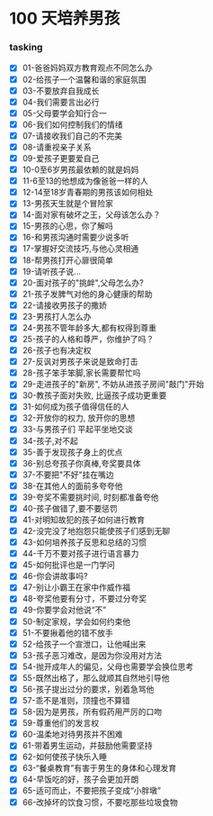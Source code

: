 # 100 天培养男孩


### tasking
- [x] 01-爸爸妈妈双方教育观点不同怎么办
- [x] 02-给孩子一个温馨和谐的家庭氛围
- [x] 03-不要放弃自我成长
- [x] 04-我们需要言出必行
- [x] 05-父母要学会知行合一
- [x] 06-我们如何控制我们的情绪
- [x] 07-请接收我们自己的不完美
- [x] 08-请重视亲子关系
- [x] 09-爱孩子更要爱自己
- [x]  10-0至6岁男孩最依赖的就是妈妈
- [x] 11-6至13的他想成为像爸爸一样的人
- [x] 12-14至18岁青春期的男孩该如何相处
- [x] 13-男孩天生就是个冒险家
- [x] 14-面对家有破坏之王，父母该怎么办？
- [x] 15-男孩的心思，你了解吗
- [x] 16-和男孩沟通时需要少说多听
- [x] 17-掌握好交流技巧,与他心灵相通
- [x] 18-帮男孩打开心扉很简单
- [x] 19-请听孩子说...
- [x] 20-面对孩子的"挑衅",父母怎么办?
- [x] 21-孩子发脾气对他的身心健康的帮助
- [x] 22-请接收男孩子的撒娇
- [x] 23-男孩打人怎么办
- [x] 24-男孩不管年龄多大,都有权得到尊重
- [x] 25-孩子的人格和尊严，你维护了吗？
- [x] 26-孩子也有决定权
- [x] 27-反讽对男孩子来说是致命打击
- [x] 28-孩子笨手笨脚,家长需要帮忙吗
- [x] 29-走进孩子的"新房", 不妨从进孩子房间"敲门"开始
- [x] 30-教孩子面对失败, 比逼孩子成功更重要
- [x] 31-如何成为孩子值得信任的人
- [x] 32-开放你的权力, 放开你的思想
- [x] 33-与男孩子们 平起平坐地交谈
- [x] 34-孩子,对不起
- [x] 35-善于发现孩子身上的优点
- [x] 36-别总夸孩子你真棒,夸奖要具体
- [x] 37-不要把"不好"挂在嘴边
- [x] 38-在其他人的面前多夸夸他
- [x] 39-夸奖不需要挑时间, 时刻都准备夸他
- [x] 40-孩子做错了,要不要惩罚
- [x] 41-对明知故犯的孩子如何进行教育
- [x] 42-没完没了地抱怨只能使孩子们感到无聊
- [x] 43-如何培养孩子反思和总结的习惯
- [x] 44-千万不要对孩子进行语言暴力
- [x] 45-如何批评也是一门学问
- [x] 46-你会讲故事吗?
- [x] 47-别让小霸王在家中作威作福
- [x] 48-夸奖他要有分寸，不要过分夸奖
- [x] 49-你要学会对他说“不”
- [x] 50-制定家规，学会如何约束他
- [x] 51-不要揪着他的错不放手
- [x] 52-给孩子一个宣泄口，让他喊出来
- [x] 53-孩子恶习难改，是因为你没用对方法
- [x] 54-抛开成年人的偏见，父母也需要学会换位思考
- [x] 55-既然出格了，那么就顺其自然地引导他
- [x] 56-孩子提出过分的要求，别着急骂他
- [x] 57-乖不是准则，顶撞也不算错
- [x] 58-因为是男孩，所有假药用严厉的口吻
- [x] 59-尊重他们的发言权
- [x] 60-温柔地对待男孩并不困难
- [x] 61-带着男生运动，并鼓励他需要坚持
- [x] 62-如何使孩子快乐入睡
- [x] 63-“餐桌教育”有害于男生的身体和心理发育
- [x] 64-早饭吃的好，孩子会更加开朗
- [x] 65-适可而止，不要把孩子变成“小胖墩”
- [x] 66-改掉坏的饮食习惯，不要吃那些垃圾食物